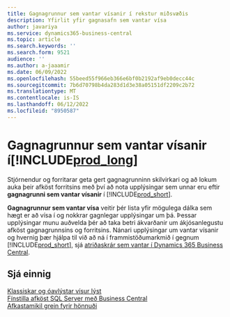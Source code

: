 ```yaml
---
title: Gagnagrunnur sem vantar vísanir í rekstur miðsvæðis
description: Yfirlit yfir gagnasafn sem vantar vísa
author: javariya
ms.service: dynamics365-business-central
ms.topic: article
ms.search.keywords: ''
ms.search.form: 9521
audience: ''
ms.author: a-jaaamir
ms.date: 06/09/2022
ms.openlocfilehash: 55beed55f966eb366e6bf0b2192af9eb0decc44c
ms.sourcegitcommit: 7b6d70798b4da283d1d3e38a05151df2209c2b72
ms.translationtype: MT
ms.contentlocale: is-IS
ms.lasthandoff: 06/12/2022
ms.locfileid: "8950587"
---
```

# <a name="database-missing-indexes-in-prod_long"></a>Gagnagrunnur sem vantar vísanir í[!INCLUDE[prod_long](includes/prod_long.md)]

Stjórnendur og forritarar geta gert gagnagrunninn skilvirkari og að lokum auka þeir afköst forritsins með því að nota upplýsingar sem unnar eru eftir **gagnagrunni sem vantar vísanir** í [!INCLUDE[prod_short](includes/prod_short.md)].

**Gagnagrunnur sem vantar vísa** veitir þér lista yfir mögulega dálka sem hægt er að vísa í og nokkrar gagnlegar upplýsingar um þá. Þessar upplýsingar munu auðvelda þér að taka betri ákvarðanir um ákjósanlegustu afköst gagnagrunnsins og forritsins. Nánari upplýsingar um vantar vísanir og hvernig þær hjálpa til við að ná í frammistöðumarkmið í gegnum [!INCLUDE[prod_short](includes/prod_short.md)], sjá [atriðaskrár sem vantar í Dynamics 365 Business Central](/dynamics365/business-central/dev-itpro/administration/database-missing-indexes).

## <a name="see-also"></a>Sjá einnig

[Klassiskar og óavlýstar vísur lýst](/sql/relational-databases/indexes/clustered-and-nonclustered-indexes-described)  
[Fínstilla afköst SQL Server með Business Central](/dynamics365/business-central/dev-itpro/administration/optimize-sql-server-performance)  
[Afkastamikil grein fyrir hönnuði](/dynamics365/business-central/dev-itpro/performance/performance-developer)  
